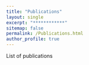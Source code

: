 ```yaml
---
title: "Publications"
layout: single
excerpt: "************"
sitemap: false
permalink: /Publications.html
author_profile: true
---
```

List of publications
